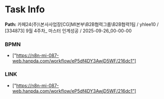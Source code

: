 # Task Info

**Path:** 카페24(주)\본사사업장\[CG]MI본부\B2B협력그룹\B2B협력1팀 / yhlee10 / [334873] 9월 4주차_ 마스터 인계성공 / 2025-09-26_00-00-00

### BPMN
- ["https://n8n-mi-087-web.hanpda.com/workflow/eP5df4DY3AwjD5WF/216dc1"]

### LINK
- ["https://n8n-mi-087-web.hanpda.com/workflow/eP5df4DY3AwjD5WF/216dc1"]

